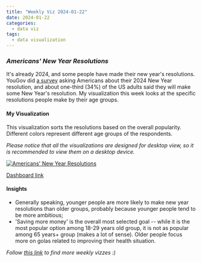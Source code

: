 ```yaml
---
title: "Weekly Viz 2024-01-22"
date: 2024-01-22
categories:
  - data viz
tags:
  - data visualization
---
```


### *Americans' New Year Resolutions*

It's already 2024, and some people have made their new year's resolutions. YouGov did [a survey](https://today.yougov.com/society/articles/48233-what-are-americans-new-years-resolutions-for-2024-poll) asking Americans about their 2024 New Year resolution, and about one-third (34%) of the US adults said they will make some New Year's resolution. My visualization this week looks at the specific resolutions people make by their age groups.  

#### My Visualization

This visualization sorts the resolutions based on the overall popularity. Different colors represent different age groups of the respondents.  

*Please notice that all the visualizations are designed for desktop view, so it is recommended to view them on a desktop device.*  

<div class='tableauPlaceholder' id='viz1705984631121' style='position: relative'>
  <noscript><a href='#'>
    <img alt='Americans&#39; New Year Resolutions ' src='https:&#47;&#47;public.tableau.com&#47;static&#47;images&#47;20&#47;20240122AmericansNewYearResolutions&#47;AmericansNewYearResolutions&#47;1_rss.png' style='border: none' />
  </a></noscript>
  <object class='tableauViz'  style='display:none;'>
    <param name='host_url' value='https%3A%2F%2Fpublic.tableau.com%2F' />
    <param name='embed_code_version' value='3' />
    <param name='site_root' value='' />
    <param name='name' value='20240122AmericansNewYearResolutions&#47;AmericansNewYearResolutions' />
    <param name='tabs' value='no' />
    <param name='toolbar' value='yes' />
    <param name='static_image' value='https:&#47;&#47;public.tableau.com&#47;static&#47;images&#47;20&#47;20240122AmericansNewYearResolutions&#47;AmericansNewYearResolutions&#47;1.png' />
    <param name='animate_transition' value='yes' />
    <param name='display_static_image' value='yes' />
    <param name='display_spinner' value='yes' />
    <param name='display_overlay' value='yes' />
    <param name='display_count' value='yes' />
    <param name='language' value='en-US' />
    <param name='filter' value='publish=yes' />
  </object></div>        
  <script type='text/javascript'>      
    var divElement = document.getElementById('viz1705984631121');           
    var vizElement = divElement.getElementsByTagName('object')[0];             
    if ( divElement.offsetWidth > 800 ) { vizElement.style.width='800px';vizElement.style.height='727px';} else if ( divElement.offsetWidth > 500 ) { vizElement.style.width='800px';vizElement.style.height='727px';} else { vizElement.style.width='100%';vizElement.style.height='727px';}            
    var scriptElement = document.createElement('script');           
    scriptElement.src = 'https://public.tableau.com/javascripts/api/viz_v1.js';     
    vizElement.parentNode.insertBefore(scriptElement, vizElement);         
  </script>  

[Dashboard link](https://public.tableau.com/views/20240122AmericansNewYearResolutions/AmericansNewYearResolutions?:language=en-US&publish=yes&:display_count=n&:origin=viz_share_link)
  
#### Insights
* Generally speaking, younger people are more likely to make new year resolutions than older groups, probably because younger people tend to be more ambitious;  
* 'Saving more money' is the overall most selected goal -- while it is the most popular option among 18-29 years old group, it is not as popular among 65 years+ group (makes a lot of sense). Older people focus more on golas related to improving their health situation.  
    
*Follow [this link](https://yudong-94.github.io/personal-website/project/WeeklyViz2024/) to find more weekly vizzes :)*
